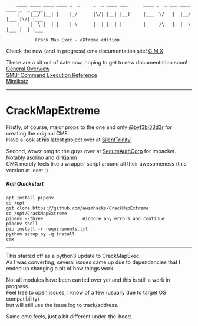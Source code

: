
```                                          
    ____ ____ ____ ____ _  _     _  _ ____ ___      ____ _  _ ___ ____ ____ _  _ ____ 
    |    |__/ |__| |    |_/      |\/| |__| |__]     |___  \/   |  |__/ |___ |\/| |___ 
    |___ |  \ |  | |___ | \_     |  | |  | |        |___ _/\_  |  |  \ |___ |  | |___ 
		                                  			    
		   Crack Map Exec - eXtreme edition                
```

Check the new (and in progress) cmx documentation site! [C M X](https://awsmhacks.github.io/cmxdocs/index)  
  
These are a bit out of date now, hoping to get to new documentation soon!  
[General Overview](https://github.com/awsmhacks/CrackMapExtreme/blob/master/docs/CMX-Usage-Home.md)  
[SMB: Command Execution Reference](https://github.com/awsmhacks/CrackMapExtreme/blob/master/docs/SMB-Command-Reference.md)  
[Mimikatz](https://github.com/awsmhacks/CrackMapExtreme/blob/master/docs/SMB-Module-Reference.md#mimikatz)  
  
  
------------------------------------------------------------------------
# CrackMapExtreme

Firstly, of course, major props to the one and only [@byt3bl33d3r](https://github.com/byt3bl33d3r) for creating the original CME.  
Have a look at his latest project over at [SilentTrinity](https://github.com/byt3bl33d3r/SILENTTRINITY)  

Second, wowz omg to the guys over at [SecureAuthCorp](https://github.com/byt3bl33d3r) for impacket. Notably [asolino](https://github.com/asolino) and [dirkjanm](https://github.com/dirkjanm)  
CMX merely feels like a wrapper script around all their awesomeness (this version at least ;)  


##### Kali Quickstart

```  
apt install pipenv
cd /opt
git clone https://github.com/awsmhacks/CrackMapExtreme 
cd /opt/CrackMapExtreme  
pipenv --three               #ignore any errors and continue
pipenv shell  
pip install -r requirements.txt 
python setup.py -q install 
cmx
```

------------------------------------------------------------------------


This started off as a python3 update to CrackMapExec.  
As I was converting, several issues came up due to dependancies that I ended up changing a bit of how things work.  
  
Not all modules have been carried over yet and this is still a work in progress.  
Feel free to open issues, I know of a few (usually due to target OS compatibility)  
but will still use the issue log to track/address.  
  
Same cme feels, just a bit different under-the-hood.  